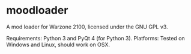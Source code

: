 moodloader
==========

A mod loader for Warzone 2100, licensed under the GNU GPL v3.

Requirements: Python 3 and PyQt 4 (for Python 3).
Platforms: Tested on Windows and Linux, should work on OSX.
